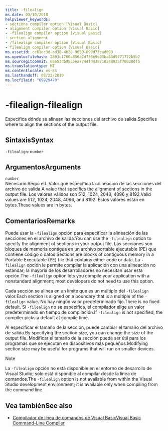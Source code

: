 ```yaml
---
title: -filealign
ms.date: 03/10/2018
helpviewer_keywords:
- sections compiler option [Visual Basic]
- alignment compiler option [Visual Basic]
- -filealign compiler option [Visual Basic]
- section alignment
- /filealign compiler option [Visual Basic]
- filealign compiler option [Visual Basic]
ms.assetid: cc61ec3d-ad38-4b28-9659-099d73cad099
ms.openlocfilehash: 2893c1760a856a7d736e9c03ba33d9771722b5b2
ms.sourcegitcommit: 68653db98c5ea7744fd438710248935f70020dfb
ms.translationtype: MT
ms.contentlocale: es-ES
ms.lasthandoff: 08/22/2019
ms.locfileid: "69929470"
---
```

# <a name="-filealign"></a><span data-ttu-id="eebce-102">-filealign</span><span class="sxs-lookup"><span data-stu-id="eebce-102">-filealign</span></span>
<span data-ttu-id="eebce-103">Especifica dónde se alinean las secciones del archivo de salida.</span><span class="sxs-lookup"><span data-stu-id="eebce-103">Specifies where to align the sections of the output file.</span></span>  
  
## <a name="syntax"></a><span data-ttu-id="eebce-104">Sintaxis</span><span class="sxs-lookup"><span data-stu-id="eebce-104">Syntax</span></span>  
  
```  
-filealign:number  
```  
  
## <a name="arguments"></a><span data-ttu-id="eebce-105">Argumentos</span><span class="sxs-lookup"><span data-stu-id="eebce-105">Arguments</span></span>  
 `number`  
 <span data-ttu-id="eebce-106">Necesario.</span><span class="sxs-lookup"><span data-stu-id="eebce-106">Required.</span></span> <span data-ttu-id="eebce-107">Valor que especifica la alineación de las secciones del archivo de salida.</span><span class="sxs-lookup"><span data-stu-id="eebce-107">A value that specifies the alignment of sections in the output file.</span></span> <span data-ttu-id="eebce-108">Los valores válidos son 512, 1024, 2048, 4096 y 8192.</span><span class="sxs-lookup"><span data-stu-id="eebce-108">Valid values are 512, 1024, 2048, 4096, and 8192.</span></span> <span data-ttu-id="eebce-109">Estos valores están en bytes.</span><span class="sxs-lookup"><span data-stu-id="eebce-109">These values are in bytes.</span></span>  
  
## <a name="remarks"></a><span data-ttu-id="eebce-110">Comentarios</span><span class="sxs-lookup"><span data-stu-id="eebce-110">Remarks</span></span>  
 <span data-ttu-id="eebce-111">Puede usar la `-filealign` opción para especificar la alineación de las secciones en el archivo de salida.</span><span class="sxs-lookup"><span data-stu-id="eebce-111">You can use the `-filealign` option to specify the alignment of sections in your output file.</span></span> <span data-ttu-id="eebce-112">Las secciones son bloques de memoria contigua en un archivo portable ejecutable (PE) que contiene código o datos.</span><span class="sxs-lookup"><span data-stu-id="eebce-112">Sections are blocks of contiguous memory in a Portable Executable (PE) file that contains either code or data.</span></span> <span data-ttu-id="eebce-113">La `-filealign` opción le permite compilar la aplicación con una alineación no estándar; la mayoría de los desarrolladores no necesitan usar esta opción.</span><span class="sxs-lookup"><span data-stu-id="eebce-113">The `-filealign` option lets you compile your application with a nonstandard alignment; most developers do not need to use this option.</span></span>  
  
 <span data-ttu-id="eebce-114">Cada sección se alinea en un límite que es un múltiplo del `-filealign` valor.</span><span class="sxs-lookup"><span data-stu-id="eebce-114">Each section is aligned on a boundary that is a multiple of the `-filealign` value.</span></span> <span data-ttu-id="eebce-115">No hay ningún valor predeterminado fijo.</span><span class="sxs-lookup"><span data-stu-id="eebce-115">There is no fixed default.</span></span> <span data-ttu-id="eebce-116">Si `-filealign` no se especifica, el compilador elige un valor predeterminado en tiempo de compilación.</span><span class="sxs-lookup"><span data-stu-id="eebce-116">If `-filealign` is not specified, the compiler picks a default at compile time.</span></span>  
  
 <span data-ttu-id="eebce-117">Al especificar el tamaño de la sección, puede cambiar el tamaño del archivo de salida.</span><span class="sxs-lookup"><span data-stu-id="eebce-117">By specifying the section size, you can change the size of the output file.</span></span> <span data-ttu-id="eebce-118">Modificar el tamaño de la sección puede ser útil para los programas que se ejecutan en dispositivos más pequeños.</span><span class="sxs-lookup"><span data-stu-id="eebce-118">Modifying section size may be useful for programs that will run on smaller devices.</span></span>  
  
> [!NOTE]
> <span data-ttu-id="eebce-119">La `-filealign` opción no está disponible en el entorno de desarrollo de Visual Studio; solo está disponible al compilar desde la línea de comandos.</span><span class="sxs-lookup"><span data-stu-id="eebce-119">The `-filealign` option is not available from within the Visual Studio development environment; it is available only when compiling from the command line.</span></span>  
  
## <a name="see-also"></a><span data-ttu-id="eebce-120">Vea también</span><span class="sxs-lookup"><span data-stu-id="eebce-120">See also</span></span>

- [<span data-ttu-id="eebce-121">Compilador de línea de comandos de Visual Basic</span><span class="sxs-lookup"><span data-stu-id="eebce-121">Visual Basic Command-Line Compiler</span></span>](../../../visual-basic/reference/command-line-compiler/index.md)
